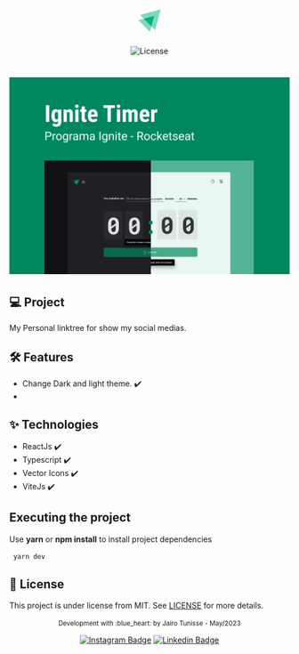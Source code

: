 <h1 align="center">
  <img src=".github/logo.png"/>
</h1>

<p align="center">
 <img alt="License" src="https://img.shields.io/static/v1?label=license&message=MIT&color=172554&labelColor=BAE6Fd">
</p>


<h1 align="center">
  <img src=".github/capa.png"/>
</h1>

## 💻 Project

My Personal linktree for show my social medias.

## :hammer_and_wrench: Features

- Change Dark and light theme. :heavy_check_mark:
- 

## ✨ Technologies

- ReactJs :heavy_check_mark:
- Typescript :heavy_check_mark:
- Vector Icons :heavy_check_mark:
- ViteJs :heavy_check_mark:

## Executing the project

Use **yarn** or **npm install** to install project dependencies

```cl
 yarn dev
```

## 📄 License

This project is under license from MIT. See [LICENSE](LICENSE.md) for more details.
<br />

<div align="center"> 
  <small>Development with :blue_heart: by Jairo Tunisse - May/2023</small>

<br/>

[![Instagram Badge](https://img.shields.io/badge/-jairotunisse-172554?style=flat-square&labelColor=172554&logo=instagram&logoColor=white&link=https://www.instagram.com/jairotunisse/)](https://www.instagram.com/jairotunisse)
[![Linkedin Badge](https://img.shields.io/badge/-jairotsb-172554?style=flat-square&logo=Linkedin&logoColor=white&link=https://www.linkedin.com/in/jairotsb)](https://www.linkedin.com/in/jairotsb/)
</div>